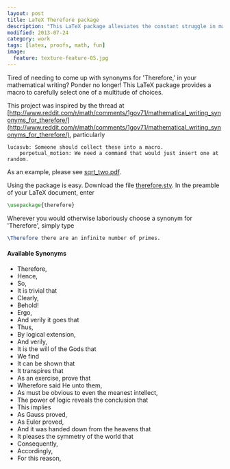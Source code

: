 ```yaml
---
layout: post
title: LaTeX Therefore package
description: "This LaTeX package alleviates the constant struggle in mathematical writing of finding synonyms for 'therefore'."
modified: 2013-07-24
category: work
tags: [latex, proofs, math, fun]
image:
  feature: texture-feature-05.jpg
---
```


Tired of needing to come up with synonyms for 'Therefore,' in your mathematical writing? Ponder no longer! This LaTeX package provides a macro to carefully select one of a multitude of choices. 

This project was inspired by the thread at [http://www.reddit.com/r/math/comments/1gov71/mathematical_writing_synonyms_for_therefore/](http://www.reddit.com/r/math/comments/1gov71/mathematical_writing_synonyms_for_therefore/),  particularly 

```
lucasvb: Someone should collect these into a macro.
    perpetual_motion: We need a command that would just insert one at random.
```

As an example, please see [sqrt_two.pdf](https://docs.google.com/file/d/0B5P_UFIGCcUaOWxxeEVoNGp4ZlU/edit?usp=sharing).

Using the package is easy. Download the file [therefore.sty](http://raw.github.com/bgschiller/latex-therefore/therefore.sty). In the preamble of your LaTeX document, enter
```latex
\usepackage{therefore}
```

Wherever you would otherwise laboriously choose a synonym for 'Therefore', simply type

```latex
\Therefore there are an infinite number of primes.
```

#### Available Synonyms

* Therefore,
* Hence,
* So,
* It is trivial that
* Clearly,
* Behold!
* Ergo,
* And verily it goes that
* Thus,
* By logical extension,
* And verily,
* It is the will of the Gods that
* We find
* It can be shown that
* It transpires that
* As an exercise, prove that
* Wherefore said He unto them,
* As must be obvious to even the meanest intellect,
* The power of logic reveals the conclusion that
* This implies
* As Gauss proved,
* As Euler proved,
* And it was handed down from the heavens that
* It pleases the symmetry of the world that
* Consequently,
* Accordingly,
* For this reason,


